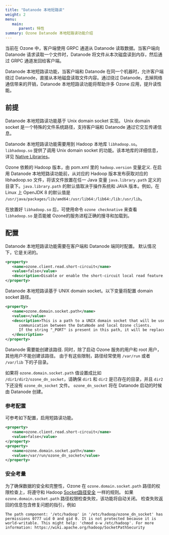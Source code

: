 ```yaml
---
title: "Datanode 本地短路读"
weight: 2
menu:
   main:
      parent: 特性
summary: Ozone Datanode 本地短路读功能介绍
---
```

<!---
  Licensed to the Apache Software Foundation (ASF) under one or more
  contributor license agreements.  See the NOTICE file distributed with
  this work for additional information regarding copyright ownership.
  The ASF licenses this file to You under the Apache License, Version 2.0
  (the "License"); you may not use this file except in compliance with
  the License.  You may obtain a copy of the License at

      http://www.apache.org/licenses/LICENSE-2.0

  Unless required by applicable law or agreed to in writing, software
  distributed under the License is distributed on an "AS IS" BASIS,
  WITHOUT WARRANTIES OR CONDITIONS OF ANY KIND, either express or implied.
  See the License for the specific language governing permissions and
  limitations under the License.
-->

当前在 Ozone 中，客户端使用 GRPC 通道从 Datanode 读取数据。当客户端向 Datanode 请求读取一个文件时，Datanode 将文件从本次磁盘读到内存，然后通过 GRPC 通道发回给客户端。

Datanode 本地短路读功能，当客户端和 Datanode 在同一个机器时，允许客户端绕过 Datanode，直接从本地磁盘读取文件内容。通过绕过 Datanode，去掉网络通信带来的开销，Datanode 本地短路读功能将帮助许多 Ozone 应用，提升读性能。

## 前提

Datanode 本地短路读功能基于 Unix domain socket 实现。 Unix domain socket 是一个特殊的文件系统路径，支持客户端和 Datanode 通过它交互传递信息。

Datanode 本地短路读功能需要用到 Hadoop 本地库 `libhadoop.so`。 `libhadoop.so` 提供了调用 Unix domain socket 的功能。该本地库的详细信息，详见 [Native Libraries](https://hadoop.apache.org/docs/stable/hadoop-project-dist/hadoop-common/NativeLibraries.html)。

Ozone 依赖的 Hadoop 版本，由 pom.xml 里的 `hadoop.version` 变量定义. 在启用 Datanode 本地短路读功能前，从对应的 Hadoop 版本发布获取对应的libhadoop.so 文件，将该文件放置在任一 Java 变量 `java.library.path` 定义的目录下。`java.library.path` 的默认值取决于操作系统和 JAVA 版本。例如，在 Linux 上 OpenJDK 8 的默认值是 `/usr/java/packages/lib/amd64:/usr/lib64:/lib64:/lib:/usr/lib`。

在放置好 `libhadoop.so` 后，可使用命令 `ozone checknative` 来查看 `libhadoop.so` 是否能被 Ozone的服务进程正确的搜寻和加载到。


## 配置

Datanode 本地短路读功能需要在客户端和 Datanode 端同时配置。 默认情况下，它是关闭的。

```XML
<property>
   <name>ozone.client.read.short-circuit</name>
   <value>false</value>
   <description>Disable or enable the short-circuit local read feature.</description>
</property>
```

Datanode 本地短路读基于 UNIX domain socket。以下变量将配置 domain socket 路径。

```XML
<property>
   <name>ozone.domain.socket.path</name>
   <value></value>
   <description>This is a path to a UNIX domain socket that will be used for 
      communication between the DataNode and local Ozone clients. 
      If the string "_PORT" is present in this path, it will be replaced by the TCP port of the DataNode.
   </description>
</property>
```

Datanode 需要能创建该路径. 同时，除了启动 Ozone 服务的用户和 root 用户，其他用户不能创建该路径。 由于有这些限制，路径经常使用 `/var/run` 或者 `/var/lib` 下的子目录。

如果将 `ozone.domain.socket.path` 值设置成比如 `/dir1/dir2/ozone_dn_socket`，请确保 `dir1` 和 `dir2` 是已存在的目录，并且 `dir2` 下还没有 `ozone_dn_socket` 文件。 `ozone_dn_socket` 将在 Datanode 启动的时候由 Datanode 创建。

### 参考配置
可参考如下配置，启用短路读功能。

```XML
<property>
   <name>ozone.client.read.short-circuit</name>
   <value>false</value>
</property>
<property>
   <name>ozone.domain.socket.path</name>
   <value>/var/run/ozone_dn_socket</value>
</property>
```

### 安全考量 

为了确保数据的安全和完整性，Ozone 在 `ozone.domain.socket.path` 路径的权限检查上，将遵守和 Hadoop [Socket路径安全](https://wiki.apache.org/hadoop/SocketPathSecurity) 一样的规则。 如果 `ozone.domain.socket.path` 路径权限检查失败，该功能将自动关闭。 检查失败返回的信息包含修复问题的指引，例如

`The path component: '/etc/hadoop' in '/etc/hadoop/ozone_dn_socket' has permissions 0777 uid 0 and gid 0. It is not protected because it is world-writable. This might help: 'chmod o-w /etc/hadoop'. For more information: https://wiki.apache.org/hadoop/SocketPathSecurity`